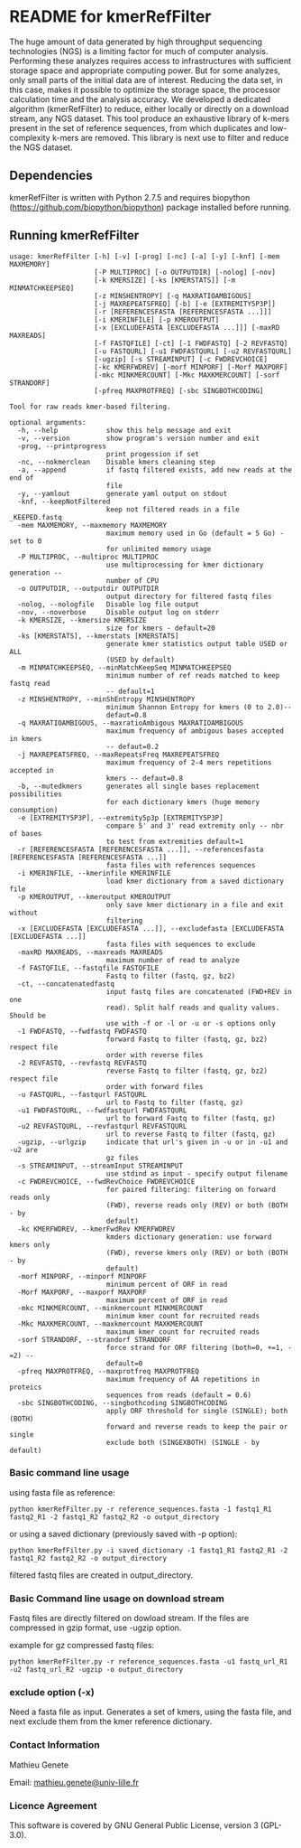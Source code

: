 # README for kmerRefFilter
The huge amount of data generated by high throughput sequencing technologies (NGS) is a limiting factor for much of computer analysis. Performing these analyzes requires access to infrastructures with sufficient storage space and appropriate computing power. But for some analyzes, only small parts of the initial data are of interest. Reducing the data set, in this case, makes it possible to optimize the storage space, the processor calculation time and the analysis accuracy.
We developed a dedicated algorithm (kmerRefFilter) to reduce, either locally or directly on a download stream, any NGS dataset. This tool produce an exhaustive library of k-mers present in the set of reference sequences, from which duplicates and low-complexity k-mers are removed. This library is next use to filter and reduce the NGS dataset.

## Dependencies
kmerRefFilter is written with Python 2.7.5 and requires biopython (https://github.com/biopython/biopython) package installed before running.

## Running kmerRefFilter
```
usage: kmerRefFilter [-h] [-v] [-prog] [-nc] [-a] [-y] [-knf] [-mem MAXMEMORY]
                     [-P MULTIPROC] [-o OUTPUTDIR] [-nolog] [-nov]
                     [-k KMERSIZE] [-ks [KMERSTATS]] [-m MINMATCHKEEPSEQ]
                     [-z MINSHENTROPY] [-q MAXRATIOAMBIGOUS]
                     [-j MAXREPEATSFREQ] [-b] [-e [EXTREMITY5P3P]]
                     [-r [REFERENCESFASTA [REFERENCESFASTA ...]]]
                     [-i KMERINFILE] [-p KMEROUTPUT]
                     [-x [EXCLUDEFASTA [EXCLUDEFASTA ...]]] [-maxRD MAXREADS]
                     [-f FASTQFILE] [-ct] [-1 FWDFASTQ] [-2 REVFASTQ]
                     [-u FASTQURL] [-u1 FWDFASTQURL] [-u2 REVFASTQURL]
                     [-ugzip] [-s STREAMINPUT] [-c FWDREVCHOICE]
                     [-kc KMERFWDREV] [-morf MINPORF] [-Morf MAXPORF]
                     [-mkc MINKMERCOUNT] [-Mkc MAXKMERCOUNT] [-sorf STRANDORF]
                     [-pfreq MAXPROTFREQ] [-sbc SINGBOTHCODING]

Tool for raw reads kmer-based filtering.

optional arguments:
  -h, --help            show this help message and exit
  -v, --version         show program's version number and exit
  -prog, --printprogress
                        print progession if set
  -nc, --nokmerclean    Disable kmers cleaning step
  -a, --append          if fastq filtered exists, add new reads at the end of
                        file
  -y, --yamlout         generate yaml output on stdout
  -knf, --keepNotFiltered
                        keep not filtered reads in a file _KEEPED.fastq
  -mem MAXMEMORY, --maxmemory MAXMEMORY
                        maximum memory used in Go (default = 5 Go) - set to 0
                        for unlimited memory usage
  -P MULTIPROC, --multiproc MULTIPROC
                        use multiprocessing for kmer dictionary generation --
                        number of CPU
  -o OUTPUTDIR, --outputdir OUTPUTDIR
                        output directory for filtered fastq files
  -nolog, --nologfile   Disable log file output
  -nov, --noverbose     Disable output log on stderr
  -k KMERSIZE, --kmersize KMERSIZE
                        size for kmers - default=20
  -ks [KMERSTATS], --kmerstats [KMERSTATS]
                        generate kmer statistics output table USED or ALL
                        (USED by default)
  -m MINMATCHKEEPSEQ, --minMatchKeepSeq MINMATCHKEEPSEQ
                        minimum number of ref reads matched to keep fastq read
                        -- default=1
  -z MINSHENTROPY, --minShEntropy MINSHENTROPY
                        minimum Shannon Entropy for kmers (0 to 2.0)--
                        defaut=0.8
  -q MAXRATIOAMBIGOUS, --maxratioAmbigous MAXRATIOAMBIGOUS
                        maximum frequency of ambigous bases accepted in kmers
                        -- defaut=0.2
  -j MAXREPEATSFREQ, --maxRepeatsFreq MAXREPEATSFREQ
                        maximum frequency of 2-4 mers repetitions accepted in
                        kmers -- defaut=0.8
  -b, --mutedkmers      generates all single bases replacement possibilities
                        for each dictionary kmers (huge memory consumption)
  -e [EXTREMITY5P3P], --extremity5p3p [EXTREMITY5P3P]
                        compare 5' and 3' read extremity only -- nbr of bases
                        to test from extremities default=1
  -r [REFERENCESFASTA [REFERENCESFASTA ...]], --referencesfasta [REFERENCESFASTA [REFERENCESFASTA ...]]
                        fasta files with references sequences
  -i KMERINFILE, --kmerinfile KMERINFILE
                        load kmer dictionary from a saved dictionary file
  -p KMEROUTPUT, --kmeroutput KMEROUTPUT
                        only save kmer dictionary in a file and exit without
                        filtering
  -x [EXCLUDEFASTA [EXCLUDEFASTA ...]], --excludefasta [EXCLUDEFASTA [EXCLUDEFASTA ...]]
                        fasta files with sequences to exclude
  -maxRD MAXREADS, --maxreads MAXREADS
                        maximum number of read to analyze
  -f FASTQFILE, --fastqfile FASTQFILE
                        Fastq to filter (fastq, gz, bz2)
  -ct, --concatenatedfastq
                        input fastq files are concatenated (FWD+REV in one
                        read). Split half reads and quality values. Should be
                        use with -f or -l or -u or -s options only
  -1 FWDFASTQ, --fwdfastq FWDFASTQ
                        forward Fastq to filter (fastq, gz, bz2) respect file
                        order with reverse files
  -2 REVFASTQ, --revfastq REVFASTQ
                        reverse Fastq to filter (fastq, gz, bz2) respect file
                        order with forward files
  -u FASTQURL, --fastqurl FASTQURL
                        url to Fastq to filter (fastq, gz)
  -u1 FWDFASTQURL, --fwdfastqurl FWDFASTQURL
                        url to forward Fastq to filter (fastq, gz)
  -u2 REVFASTQURL, --revfastqurl REVFASTQURL
                        url to reverse Fastq to filter (fastq, gz)
  -ugzip, --urlgzip     indicate that url's given in -u or in -u1 and -u2 are
                        gz files
  -s STREAMINPUT, --streamInput STREAMINPUT
                        use stdind as input - specify output filename
  -c FWDREVCHOICE, --fwdRevChoice FWDREVCHOICE
                        for paired filtering: filtering on forward reads only
                        (FWD), reverse reads only (REV) or both (BOTH - by
                        default)
  -kc KMERFWDREV, --kmerFwdRev KMERFWDREV
                        kmders dictionary generation: use forward kmers only
                        (FWD), reverse kmers only (REV) or both (BOTH - by
                        default)
  -morf MINPORF, --minporf MINPORF
                        minimum percent of ORF in read
  -Morf MAXPORF, --maxporf MAXPORF
                        maximum percent of ORF in read
  -mkc MINKMERCOUNT, --minkmercount MINKMERCOUNT
                        minimum kmer count for recruited reads
  -Mkc MAXKMERCOUNT, --maxkmercount MAXKMERCOUNT
                        maximum kmer count for recruited reads
  -sorf STRANDORF, --strandorf STRANDORF
                        force strand for ORF filtering (both=0, +=1, -=2) --
                        default=0
  -pfreq MAXPROTFREQ, --maxprotfreq MAXPROTFREQ
                        maximum frequency of AA repetitions in proteics
                        sequences from reads (default = 0.6)
  -sbc SINGBOTHCODING, --singbothcoding SINGBOTHCODING
                        apply ORF threshold for single (SINGLE); both (BOTH)
                        forward and reverse reads to keep the pair or single
                        exclude both (SINGEXBOTH) (SINGLE - by default)
```

### Basic command line usage

using fasta file as reference:

`python kmerRefFilter.py -r reference_sequences.fasta -1 fastq1_R1 fastq2_R1 -2 fastq1_R2 fastq2_R2 -o output_directory`

or using a saved dictionary (previously saved with -p option):

`python kmerRefFilter.py -i saved_dictionary -1 fastq1_R1 fastq2_R1 -2 fastq1_R2 fastq2_R2 -o output_directory`

filtered fastq files are created in output_directory.

### Basic Command line usage on download stream

Fastq files are directly filtered on dowload stream. If the files are compressed in gzip format, use -ugzip option.

example for gz compressed fastq files:

`python kmerRefFilter.py -r reference_sequences.fasta -u1 fastq_url_R1 -u2 fastq_url_R2 -ugzip -o output_directory`

### exclude option (-x)

Need a fasta file as input. Generates a set of kmers, using the fasta file, and next exclude them from the kmer reference dictionary.

### Contact Information
Mathieu Genete

Email: mathieu.genete@univ-lille.fr

### Licence Agreement
This software is covered by GNU General Public License, version 3 (GPL-3.0).
